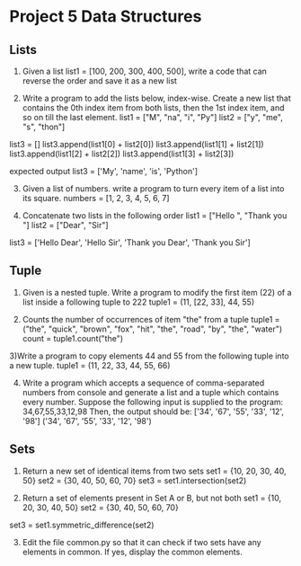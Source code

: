 # Project 5 Data Structures

## Lists

1) Given a list list1 = [100, 200, 300, 400, 500], write a code that can reverse the order and save it as a new list

2) Write a program to add the lists below, index-wise. Create a new list that contains the 0th index item from both lists, then the 1st index item, and so on till the last element.
list1 = ["M", "na", "i", "Py"]
list2 = ["y", "me", "s", "thon"]

list3 = []
list3.append(list1[0] + list2[0])
list3.append(list1[1] + list2[1])
list3.append(list1[2] + list2[2])
list3.append(list1[3] + list2[3])

expected output
list3 = ['My', 'name', 'is', 'Python']

3) Given a list of numbers. write a program to turn every item of a list into its square.
numbers = [1, 2, 3, 4, 5, 6, 7]

4) Concatenate two lists in the following order
list1 = ["Hello ", "Thank you "]
list2 = ["Dear", "Sir"]

list3 = ['Hello Dear', 'Hello Sir', 'Thank you  Dear', 'Thank you  Sir']

## Tuple

1) Given is a nested tuple. Write a program to modify the first item (22) of a list inside a following tuple to 222
tuple1 = (11, [22, 33], 44, 55)

2) Counts the number of occurrences of item "the" from a tuple
tuple1 = ("the", "quick", "brown", "fox", "hit", "the", "road", "by", "the", "water")
count = tuple1.count("the")

3)Write a program to copy elements 44 and 55 from the following tuple into a new tuple.
tuple1 = (11, 22, 33, 44, 55, 66)


4) Write a program which accepts a sequence of comma-separated numbers from console and generate a list and a tuple which contains every number.
Suppose the following input is supplied to the program:
34,67,55,33,12,98
Then, the output should be:
['34', '67', '55', '33', '12', '98']
('34', '67', '55', '33', '12', '98')

## Sets
1) Return a new set of identical items from two sets
set1 = {10, 20, 30, 40, 50}
set2 = {30, 40, 50, 60, 70}
set3 = set1.intersection(set2)

2) Return a set of elements present in Set A or B, but not both
set1 = {10, 20, 30, 40, 50}
set2 = {30, 40, 50, 60, 70}

set3 = set1.symmetric_difference(set2)

3) Edit the file common.py so that it can check if two sets have any elements in common. If yes, display the common elements.
